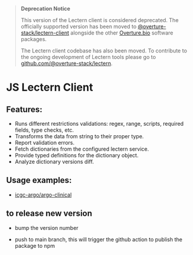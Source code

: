 > **Deprecation Notice**
> 
> This version of the Lectern client is considered deprecated. The officially supported version has been moved to [@overture-stack/lectern-client](https://www.npmjs.com/package/@overture-stack/lectern-client) alongside the other [Overture.bio](https://www.overture.bio/) software packages.
> 
> The Lectern client codebase has also been moved. To contribute to the ongoing development of Lectern tools please go to [github.com/@overture-stack/lectern](https://github.com/overture-stack/lectern).

# JS Lectern Client 

## Features:
- Runs different restrictions validations: regex, range, scripts, required fields, type checks, etc.
- Transforms the data from string to their proper type.
- Report validation errors.
- Fetch dictionaries from the configured lectern service. 
- Provide typed definitions for the dictionary object.
- Analyze dictionary versions diff.


## Usage examples:
- [icgc-argo/argo-clinical](https://github.com/icgc-argo/argo-clinical)


## to release new version

- bump the version number

- push to main branch, this will trigger the github action to publish the package to npm
